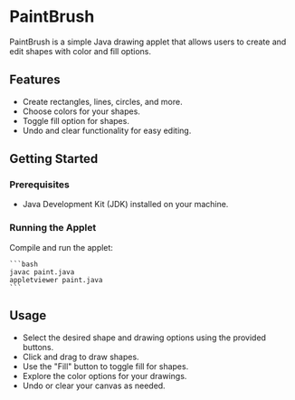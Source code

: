 # PaintBrush

PaintBrush is a simple Java drawing applet that allows users to create and edit shapes with color and fill options.

## Features

- Create rectangles, lines, circles, and more.
- Choose colors for your shapes.
- Toggle fill option for shapes.
- Undo and clear functionality for easy editing.

## Getting Started

### Prerequisites

- Java Development Kit (JDK) installed on your machine.

### Running the Applet

 Compile and run the applet:

    ```bash
    javac paint.java
    appletviewer paint.java
    ```

## Usage

- Select the desired shape and drawing options using the provided buttons.
- Click and drag to draw shapes.
- Use the "Fill" button to toggle fill for shapes.
- Explore the color options for your drawings.
- Undo or clear your canvas as needed.
